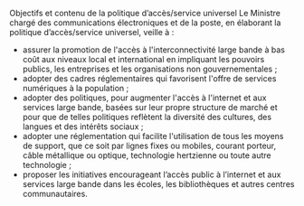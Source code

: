 Objectifs et contenu de la politique d’accès/service universel
Le Ministre chargé des communications électroniques et de la poste, en élaborant la politique d’accès/service universel, veille à :
- assurer la promotion de l'accès à l'interconnectivité large bande à bas coût aux niveaux local et international en impliquant les pouvoirs publics, les entreprises et les organisations non gouvernementales ;
- adopter des cadres réglementaires qui favorisent l'offre de services numériques à la population ;
- adopter des politiques, pour augmenter l'accès à l'internet et aux services large bande, basées sur leur propre structure de marché et pour que de telles politiques reflètent la diversité des cultures, des langues et des intérêts sociaux ;
- adopter une réglementation qui facilite l'utilisation de tous les moyens de support, que ce soit par lignes fixes ou mobiles, courant porteur, câble métallique ou optique, technologie hertzienne ou toute autre technologie ;
- proposer les initiatives encourageant l’accès public à l’internet et aux services large bande dans les écoles, les bibliothèques et autres centres communautaires.
